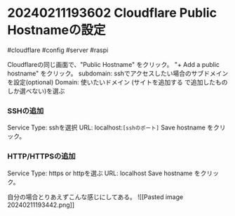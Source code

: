 # 20240211193602 Cloudflare Public Hostnameの設定
#cloudflare #config #server  #raspi 


Cloudflareの同じ画面で、"Public Hostname" をクリック。
"+ Add a public hostname"
をクリック。
subdomain: sshでアクセスしたい場合のサブドメインを設定(optional)
Domain: 使いたいドメイン (サイトを追加する で追加したものしか選べない)を選ぶ

### SSHの追加
Service 
Type: sshを選択
URL: localhost:`[sshのポート]` 
Save hostname をクリック。

### HTTP/HTTPSの追加
Service 
Type: https or  httpを選ぶ
URL: localhost 
Save hostname をクリック。


自分の場合とりあえずこんな感じにしてある。
![[Pasted image 20240211193442.png]]

